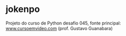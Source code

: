 # jokenpo
Projeto do curso de Python desafio 045, fonte principal: www.cursoemvideo.com (prof. Gustavo Guanabara)
